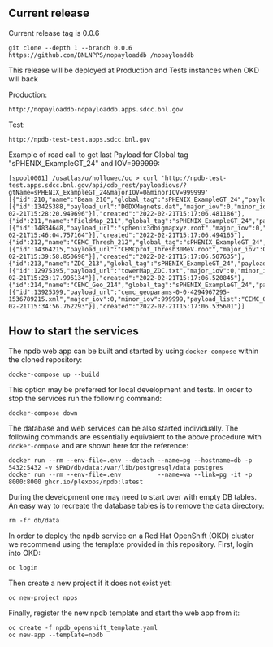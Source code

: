 ## Current release 

Current release tag is 0.0.6

```shell
git clone --depth 1 --branch 0.0.6 https://github.com/BNLNPPS/nopayloaddb /nopayloaddb
```

This release will be deployed at Production and Tests instances when OKD will back

Production:
```
http://nopayloaddb-nopayloaddb.apps.sdcc.bnl.gov
```

Test:
```
http://npdb-test-test.apps.sdcc.bnl.gov
```

Example of read call to get last Payload for Global tag "sPHENIX_ExampleGT_24" and IOV=999999:
```
[spool0001] /usatlas/u/hollowec/oc > curl 'http://npdb-test-test.apps.sdcc.bnl.gov/api/cdb_rest/payloadiovs/?gtName=sPHENIX_ExampleGT_24&majorIOV=0&minorIOV=999999'
[{"id":210,"name":"Beam_210","global_tag":"sPHENIX_ExampleGT_24","payload_type":"Beam","payload_iov":[{"id":13425388,"payload_url":"D0DXMagnets.dat","major_iov":0,"minor_iov":999999,"payload_list":"Beam_210","created":"2022-02-21T15:28:20.949696"}],"created":"2022-02-21T15:17:06.481186"},{"id":211,"name":"FieldMap_211","global_tag":"sPHENIX_ExampleGT_24","payload_type":"FieldMap","payload_iov":[{"id":14834648,"payload_url":"sphenix3dbigmapxyz.root","major_iov":0,"minor_iov":999999,"payload_list":"FieldMap_211","created":"2022-02-21T15:46:04.757164"}],"created":"2022-02-21T15:17:06.494165"},{"id":212,"name":"CEMC_Thresh_212","global_tag":"sPHENIX_ExampleGT_24","payload_type":"CEMC_Thresh","payload_iov":[{"id":14364215,"payload_url":"CEMCprof_Thresh30MeV.root","major_iov":0,"minor_iov":999999,"payload_list":"CEMC_Thresh_212","created":"2022-02-21T15:39:58.850698"}],"created":"2022-02-21T15:17:06.507635"},{"id":213,"name":"ZDC_213","global_tag":"sPHENIX_ExampleGT_24","payload_type":"ZDC","payload_iov":[{"id":12975395,"payload_url":"towerMap_ZDC.txt","major_iov":0,"minor_iov":999999,"payload_list":"ZDC_213","created":"2022-02-21T15:23:17.996134"}],"created":"2022-02-21T15:17:06.520845"},{"id":214,"name":"CEMC_Geo_214","global_tag":"sPHENIX_ExampleGT_24","payload_type":"CEMC_Geo","payload_iov":[{"id":13925399,"payload_url":"cemc_geoparams-0-0-4294967295-1536789215.xml","major_iov":0,"minor_iov":999999,"payload_list":"CEMC_Geo_214","created":"2022-02-21T15:34:56.762293"}],"created":"2022-02-21T15:17:06.535601"}]
```

## How to start the services

The npdb web app can be built and started by using `docker-compose` within the
cloned repository:

```shell
docker-compose up --build
```

This option may be preferred for local development and tests. In order to stop
the services run the following command:

```shell
docker-compose down
```

The database and web services can be also started individually. The following
commands are essentially equivalent to the above procedure with `docker-compose`
and are shown here for the reference:

```shell
docker run --rm --env-file=.env --detach --name=pg --hostname=db -p 5432:5432 -v $PWD/db/data:/var/lib/postgresql/data postgres
docker run --rm --env-file=.env          --name=wa --link=pg -it -p 8000:8000 ghcr.io/plexoos/npdb:latest
```

During the development one may need to start over with empty DB tables. An easy
way to recreate the database tables is to remove the data directory:

```shell
rm -fr db/data
```

In order to deploy the npdb service on a Red Hat OpenShift (OKD) cluster we
recommend using the template provided in this repository. First, login into OKD:

```shell
oc login
```

Then create a new project if it does not exist yet:

```shell
oc new-project npps
```

Finally, register the new npdb template and start the web app from it:

```shell
oc create -f npdb_openshift_template.yaml
oc new-app --template=npdb
```
